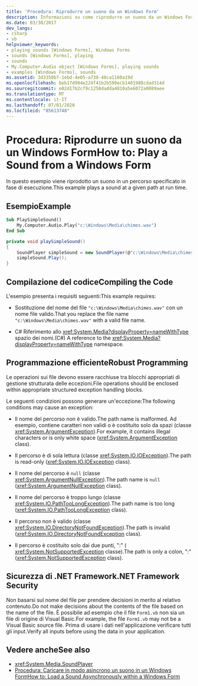 ```yaml
---
title: 'Procedura: Riprodurre un suono da un Windows Form'
description: Informazioni su come riprodurre un suono da un Windows Form in un determinato percorso in fase di esecuzione. Vengono inoltre fornite informazioni sulla compilazione del codice e del Framework di sicurezza di .NET.
ms.date: 03/30/2017
dev_langs:
- csharp
- vb
helpviewer_keywords:
- playing sounds [Windows Forms], Windows Forms
- sounds [Windows Forms], playing
- sounds
- My.Computer.Audio object [Windows Forms], playing sounds
- examples [Windows Forms], sounds
ms.assetid: 3d3350b7-1ebd-4e05-a738-48ca1160a19d
ms.openlocfilehash: beb17d994e224f41b2b590ecb1401988cdad314d
ms.sourcegitcommit: e02d17b2cf9c1258dadda4810a5e6072a0089aee
ms.translationtype: MT
ms.contentlocale: it-IT
ms.lasthandoff: 07/01/2020
ms.locfileid: "85613748"
---
```

# <a name="how-to-play-a-sound-from-a-windows-form"></a><span data-ttu-id="b29cf-104">Procedura: Riprodurre un suono da un Windows Form</span><span class="sxs-lookup"><span data-stu-id="b29cf-104">How to: Play a Sound from a Windows Form</span></span>
<span data-ttu-id="b29cf-105">In questo esempio viene riprodotto un suono in un percorso specificato in fase di esecuzione.</span><span class="sxs-lookup"><span data-stu-id="b29cf-105">This example plays a sound at a given path at run time.</span></span>

## <a name="example"></a><span data-ttu-id="b29cf-106">Esempio</span><span class="sxs-lookup"><span data-stu-id="b29cf-106">Example</span></span>

```vb
Sub PlaySimpleSound()
    My.Computer.Audio.Play("c:\Windows\Media\chimes.wav")
End Sub
```

```csharp
private void playSimpleSound()
{
    SoundPlayer simpleSound = new SoundPlayer(@"c:\Windows\Media\chimes.wav");
    simpleSound.Play();
}
```

## <a name="compiling-the-code"></a><span data-ttu-id="b29cf-107">Compilazione del codice</span><span class="sxs-lookup"><span data-stu-id="b29cf-107">Compiling the Code</span></span>
 <span data-ttu-id="b29cf-108">L'esempio presenta i requisiti seguenti:</span><span class="sxs-lookup"><span data-stu-id="b29cf-108">This example requires:</span></span>

- <span data-ttu-id="b29cf-109">Sostituzione del nome del file `"c:\Windows\Media\chimes.wav"` con un nome file valido.</span><span class="sxs-lookup"><span data-stu-id="b29cf-109">That you replace the file name `"c:\Windows\Media\chimes.wav"` with a valid file name.</span></span>

- <span data-ttu-id="b29cf-110">C# Riferimento allo <xref:System.Media?displayProperty=nameWithType> spazio dei nomi.</span><span class="sxs-lookup"><span data-stu-id="b29cf-110">(C#) A reference to the <xref:System.Media?displayProperty=nameWithType> namespace.</span></span>

## <a name="robust-programming"></a><span data-ttu-id="b29cf-111">Programmazione efficiente</span><span class="sxs-lookup"><span data-stu-id="b29cf-111">Robust Programming</span></span>
 <span data-ttu-id="b29cf-112">Le operazioni sui file devono essere racchiuse tra blocchi appropriati di gestione strutturata delle eccezioni.</span><span class="sxs-lookup"><span data-stu-id="b29cf-112">File operations should be enclosed within appropriate structured exception handling blocks.</span></span>

 <span data-ttu-id="b29cf-113">Le seguenti condizioni possono generare un'eccezione:</span><span class="sxs-lookup"><span data-stu-id="b29cf-113">The following conditions may cause an exception:</span></span>

- <span data-ttu-id="b29cf-114">Il nome del percorso non è valido.</span><span class="sxs-lookup"><span data-stu-id="b29cf-114">The path name is malformed.</span></span> <span data-ttu-id="b29cf-115">Ad esempio, contiene caratteri non validi o è costituito solo da spazi (classe <xref:System.ArgumentException>).</span><span class="sxs-lookup"><span data-stu-id="b29cf-115">For example, it contains illegal characters or is only white space (<xref:System.ArgumentException> class).</span></span>

- <span data-ttu-id="b29cf-116">Il percorso è di sola lettura (classe <xref:System.IO.IOException>).</span><span class="sxs-lookup"><span data-stu-id="b29cf-116">The path is read-only (<xref:System.IO.IOException> class).</span></span>

- <span data-ttu-id="b29cf-117">Il nome del percorso è `null` (classe <xref:System.ArgumentNullException>).</span><span class="sxs-lookup"><span data-stu-id="b29cf-117">The path name is `null` (<xref:System.ArgumentNullException> class).</span></span>

- <span data-ttu-id="b29cf-118">Il nome del percorso è troppo lungo (classe <xref:System.IO.PathTooLongException>).</span><span class="sxs-lookup"><span data-stu-id="b29cf-118">The path name is too long (<xref:System.IO.PathTooLongException> class).</span></span>

- <span data-ttu-id="b29cf-119">Il percorso non è valido (classe <xref:System.IO.DirectoryNotFoundException>).</span><span class="sxs-lookup"><span data-stu-id="b29cf-119">The path is invalid (<xref:System.IO.DirectoryNotFoundException> class).</span></span>

- <span data-ttu-id="b29cf-120">Il percorso è costituito solo dai due punti, ":" ( <xref:System.NotSupportedException> classe).</span><span class="sxs-lookup"><span data-stu-id="b29cf-120">The path is only a colon, ":" (<xref:System.NotSupportedException> class).</span></span>

## <a name="net-framework-security"></a><span data-ttu-id="b29cf-121">Sicurezza di .NET Framework</span><span class="sxs-lookup"><span data-stu-id="b29cf-121">.NET Framework Security</span></span>
 <span data-ttu-id="b29cf-122">Non basarsi sul nome del file per prendere decisioni in merito al relativo contenuto.</span><span class="sxs-lookup"><span data-stu-id="b29cf-122">Do not make decisions about the contents of the file based on the name of the file.</span></span> <span data-ttu-id="b29cf-123">È possibile ad esempio che il file `Form1.vb` non sia un file di origine di Visual Basic.</span><span class="sxs-lookup"><span data-stu-id="b29cf-123">For example, the file `Form1.vb` may not be a Visual Basic source file.</span></span> <span data-ttu-id="b29cf-124">Prima di usare i dati nell'applicazione verificare tutti gli input.</span><span class="sxs-lookup"><span data-stu-id="b29cf-124">Verify all inputs before using the data in your application.</span></span>

## <a name="see-also"></a><span data-ttu-id="b29cf-125">Vedere anche</span><span class="sxs-lookup"><span data-stu-id="b29cf-125">See also</span></span>

- <xref:System.Media.SoundPlayer>
- [<span data-ttu-id="b29cf-126">Procedura: Caricare in modo asincrono un suono in un Windows Form</span><span class="sxs-lookup"><span data-stu-id="b29cf-126">How to: Load a Sound Asynchronously within a Windows Form</span></span>](how-to-load-a-sound-asynchronously-within-a-windows-form.md)
